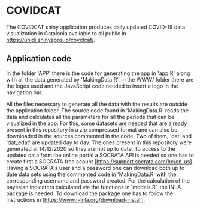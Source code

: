 # COVIDCAT

The COVIDCAT shiny application produces daily updated COVID-19 data visualization  in  Catalonia available to all public in https://ubidi.shinyapps.io/covidcat/.

## Application code

In the folder 'APP' there is the code for generating the app in 'app.R' along with all the data generated by 'MakingData.R'. In the WWW/ folder there are the logos used and the JavaScript code needed to insert a logo in the navigation bar.

All the files necessary to generate all the data with the results are outside the application folder. The source code found in 'MakingData.R' reads the data and calculates all the parameters for all the periods that can be visualized in the app. For this, some datasets are needed that are already present in this repository in a zip compressed format and can also be downloaded in the sources commented in the code. Two of them, 'dat' and 'dat_edat' are updated day to day. The ones present in this repository were generated at 14/12/2020 so they are not up to date. To access to the updated data from the online portal a SOCRATA API is needed so one has to create first a SOCRATA free acount [https://support.socrata.com/hc/en-us]. Having a SOCRATA's user and a password one can download both up to date data sets using the commented code in 'MakingData.R' with the corresponding username and password created. For the calculation of the bayesian indicators calculated via the functions in 'models.R', the INLA package is needed. To download the package one has to follow the instructions in [https://www.r-inla.org/download-install].
